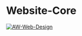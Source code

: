 # Website-Core

[![AW-Web-Design](https://circleci.com/gh/AW-Web-Design/Website-Core.svg?style=shield&circle-token=bdb9b3ac57672224955baa5c021cb2a806230432)](https://app.circleci.com/pipelines/github/AW-Web-Design/Website-Core)
